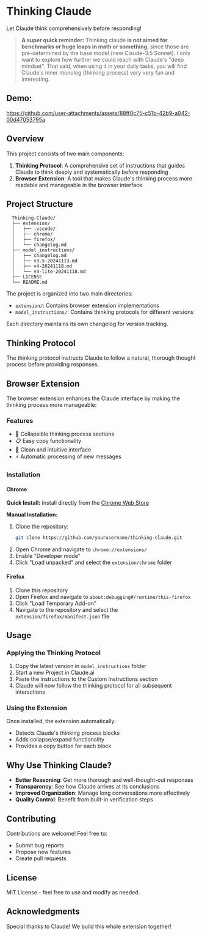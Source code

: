 # Thinking Claude

Let Claude think comprehensively before responding!

> **A super quick reminder:**
> Thinking claude **is not aimed for benchmarks or huge leaps in math or something**, since those are pre-determined by the base model (new Claude-3.5 Sonnet).
> I only want to explore how further we could reach with Claude's "deep mindset". That said, when using it in your daily tasks, you will find Claude's inner monolog (thinking process) very very fun and interesting.

## Demo:


https://github.com/user-attachments/assets/88ff0c75-c51b-42b9-a042-00d47053795a


## Overview

This project consists of two main components:
1. **Thinking Protocol**: A comprehensive set of instructions that guides Claude to think deeply and systematically before responding
2. **Browser Extension**: A tool that makes Claude's thinking process more readable and manageable in the browser interface

## Project Structure

      Thinking-Claude/
      ├── extension/
      │   ├── .vscode/
      │   ├── chrome/
      │   ├── firefox/
      │   └── changelog.md
      ├── model_instructions/
      │   ├── changelog.md
      │   ├── v3.5-20241113.md
      │   ├── v4-20241118.md
      │   └── v4-lite-20241118.md
      ├── LICENSE
      └── README.md
   
The project is organized into two main directories:
- `extension/`: Contains browser extension implementations
- `model_instructions/`: Contains thinking protocols for different versions

Each directory maintains its own changelog for version tracking.
## Thinking Protocol

The thinking protocol instructs Claude to follow a natural, thorough thought process before providing responses.

## Browser Extension

The browser extension enhances the Claude interface by making the thinking process more manageable:

### Features
- 🔄 Collapsible thinking process sections
- 📋 Easy copy functionality
- 🎯 Clean and intuitive interface
- ⚡ Automatic processing of new messages

### Installation

#### Chrome

**Quick Install:**
Install directly from the [Chrome Web Store](https://chromewebstore.google.com/detail/thinking-claude/ncjafpbbndpggfhfgjngkcimeaciahpo)

**Manual Installation:**
1. Clone the repository:
   ```bash
   git clone https://github.com/yourusername/thinking-claude.git
2. Open Chrome and navigate to `chrome://extensions/`
3. Enable "Developer mode"
4. Click "Load unpacked" and select the `extension/chrome` folder

#### Firefox
1. Clone this repository 
2. Open Firefox and navigate to `about:debugging#/runtime/this-firefox`
3. Click "Load Temporary Add-on"
4. Navigate to the repository and select the `extension/firefox/manifest.json` file

## Usage

### Applying the Thinking Protocol

1. Copy the latest version in `model_instructions` folder
2. Start a new Project in Claude.ai
3. Paste the instructions to the Custom Instructions section
3. Claude will now follow the thinking protocol for all subsequent interactions

### Using the Extension

Once installed, the extension automatically:
- Detects Claude's thinking process blocks
- Adds collapse/expand functionality
- Provides a copy button for each block

## Why Use Thinking Claude?

- **Better Reasoning**: Get more thorough and well-thought-out responses
- **Transparency**: See how Claude arrives at its conclusions
- **Improved Organization**: Manage long conversations more effectively
- **Quality Control**: Benefit from built-in verification steps

## Contributing

Contributions are welcome! Feel free to:
- Submit bug reports
- Propose new features
- Create pull requests

## License

MIT License - feel free to use and modify as needed.

## Acknowledgments

Special thanks to Claude! We build this whole extension together!
